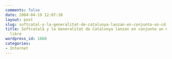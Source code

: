 ```yaml
---
comments: false
date: 2004-04-19 12:07:10
layout: post
slug: softcatal-y-la-generalitat-de-catalunya-lanzan-en-conjunto-un-cd-con-software-libre
title: Softcatalà y la Generalitat de Catalunya lanzan en conjunto un CD con software
  libre
wordpress_id: 1660
categories:
- Internet
---
```


